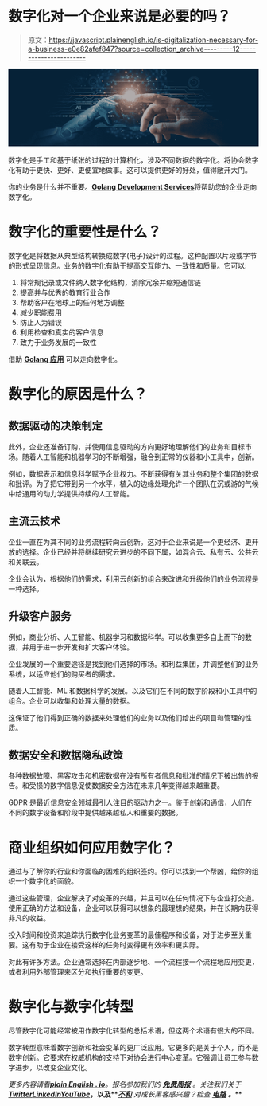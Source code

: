 # 数字化对一个企业来说是必要的吗？

> 原文：<https://javascript.plainenglish.io/is-digitalization-necessary-for-a-business-e0e82afef847?source=collection_archive---------12----------------------->

![](img/5a2204b76bd184f4aaccd37564f3017b.png)

数字化是手工和基于纸张的过程的计算机化，涉及不同数据的数字化。将协会数字化有助于更快、更好、更便宜地做事。这可以提供更好的好处，值得敞开大门。

你的业务是什么并不重要。[**Golang Development Services**](https://www.miquido.com/golang-development-company/)将帮助您的企业走向数字化。

# 数字化的重要性是什么？

数字化是将数据从典型结构转换成数字(电子)设计的过程。这种配置以片段或字节的形式呈现信息。业务的数字化有助于提高交互能力、一致性和质量。它可以:

1.  将常规记录或文件纳入数字化结构，消除冗余并缩短通信链
2.  提高并与优秀的教育行业合作
3.  帮助客户在地球上的任何地方调整
4.  减少职能费用
5.  防止人为错误
6.  利用检查和真实的客户信息
7.  致力于业务发展的一致性

借助 [**Golang 应用**](https://www.miquido.com/blog/top-golang-apps-best-apps-made-with-golang/) 可以走向数字化。

# 数字化的原因是什么？

## 数据驱动的决策制定

此外，企业还准备订购，并使用信息驱动的方向更好地理解他们的业务和目标市场。随着人工智能和机器学习的不断增强，融合到正常的仪器和小工具中，创新。

例如，数据表示和信息科学赋予企业权力。不断获得有关其业务和整个集团的数据和批评。为了把它带到另一个水平，植入的边缘处理允许一个团队在沉或游的气候中给通用的动力学提供持续的人工智能。

## 主流云技术

企业一直在为其不同的业务流程转向云创新。这对于企业来说是一个更经济、更开放的选择。企业已经并将继续研究云进步的不同下属，如混合云、私有云、公共云和关联云。

企业会认为，根据他们的需求，利用云创新的组合来改进和升级他们的业务流程是一种选择。

## 升级客户服务

例如，商业分析、人工智能、机器学习和数据科学。可以收集更多自上而下的数据，并用于进一步开发和扩大客户体验。

企业发展的一个重要途径是找到他们选择的市场。和利益集团，并调整他们的业务系统，以适应他们的购买者的需求。

随着人工智能、ML 和数据科学的发展。以及它们在不同的数字阶段和小工具中的组合。企业可以收集和处理大量的数据。

这保证了他们得到正确的数据来处理他们的业务以及他们给出的项目和管理的性质。

## 数据安全和数据隐私政策

各种数据故障、黑客攻击和机密数据在没有所有者信息和批准的情况下被出售的报告。和受损的数字信息促使数据安全方法在未来几年变得越来越重要。

GDPR 是最近信息安全领域最引人注目的驱动力之一。鉴于创新和通信，人们在不同的数字设备和阶段中提供越来越私人和重要的数据。

# 商业组织如何应用数字化？

通过与了解你的行业和你面临的困难的组织签约。你可以找到一个帮凶，给你的组织一个数字化的面貌。

通过这些管理，企业解决了对变革的兴趣，并且可以在任何情况下与企业打交道。使用正确的方法和设备，企业可以获得可以想象的最理想的结果，并在长期内获得非凡的收益。

投入时间和投资来追踪执行数字化业务变革的最佳程序和设备，对于进步至关重要。这有助于企业在接受这样的任务时变得更有效率和更实际。

对此有许多方法。企业通常选择在内部逐步地、一个流程接一个流程地应用变更，或者利用外部管理来区分和执行重要的变更。

# 数字化与数字化转型

尽管数字化可能经常被用作数字化转型的总括术语，但这两个术语有很大的不同。

数字转型意味着数字创新和社会变革的更广泛应用。它更多的是关于个人，而不是数字创新。它要求在权威机构的支持下对协会进行中心变革。它强调让员工参与数字进步，以改变企业文化。

*更多内容请看*[***plain English . io***](https://plainenglish.io/)*。报名参加我们的* [***免费周报***](http://newsletter.plainenglish.io/) *。关注我们关于*[***Twitter***](https://twitter.com/inPlainEngHQ)[***LinkedIn***](https://www.linkedin.com/company/inplainenglish/)*[***YouTube***](https://www.youtube.com/channel/UCtipWUghju290NWcn8jhyAw)***，以及****[***不和***](https://discord.gg/GtDtUAvyhW) *对成长黑客感兴趣？检查* [***电路***](https://circuit.ooo/) ***。*****